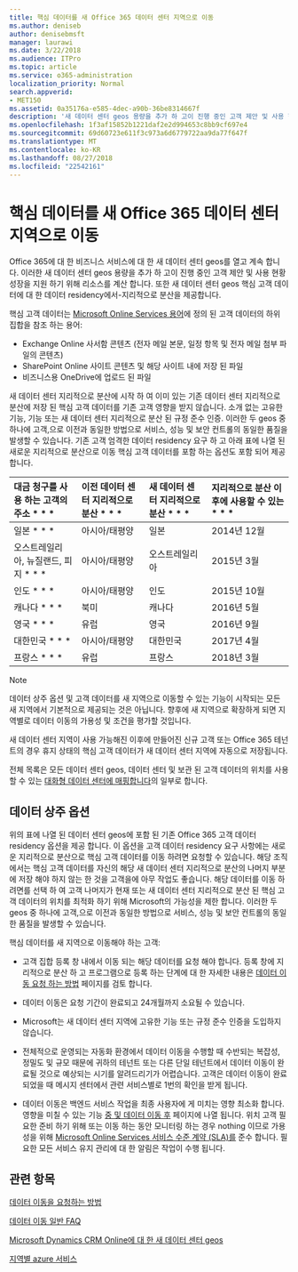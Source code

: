 ```yaml
---
title: 핵심 데이터를 새 Office 365 데이터 센터 지역으로 이동
ms.author: deniseb
author: denisebmsft
manager: laurawi
ms.date: 3/22/2018
ms.audience: ITPro
ms.topic: article
ms.service: o365-administration
localization_priority: Normal
search.appverid:
- MET150
ms.assetid: 0a35176a-e585-4dec-a90b-36be8314667f
description: '새 데이터 센터 geos 용량을 추가 하 고이 진행 중인 고객 제안 및 사용 현황 성장을 지원 하기 위해 리소스를 계산 합니다. 또한 새 데이터 센터 geos 핵심 고객 데이터에 대 한 데이터 residency에서-지리적으로 분산을 제공합니다. 핵심 고객 데이터는 Microsoft Online Services 용어에 정의 된 고객 데이터의 하위 집합을 참조 하는 용어: Exchange Online 사서함 콘텐츠 (전자 메일 본문, 일정 항목 및 전자 메일 첨부 파일의 콘텐츠) 및 SharePoint Online 사이트 콘텐츠 및 파일 해당 사이트 내에 저장 하 고 파일은 비즈니스용 OneDrive에 업로드 합니다.'
ms.openlocfilehash: 1f3af15852b1221daf2e2d994653c8bb9cf697e4
ms.sourcegitcommit: 69d60723e611f3c973a6d6779722aa9da77f647f
ms.translationtype: MT
ms.contentlocale: ko-KR
ms.lasthandoff: 08/27/2018
ms.locfileid: "22542161"
---
```

# <a name="moving-core-data-to-new-office-365-datacenter-geos"></a>핵심 데이터를 새 Office 365 데이터 센터 지역으로 이동

Office 365에 대 한 비즈니스 서비스에 대 한 새 데이터 센터 geos를 열고 계속 합니다. 이러한 새 데이터 센터 geos 용량을 추가 하 고이 진행 중인 고객 제안 및 사용 현황 성장을 지원 하기 위해 리소스를 계산 합니다. 또한 새 데이터 센터 geos 핵심 고객 데이터에 대 한 데이터 residency에서-지리적으로 분산을 제공합니다. 

핵심 고객 데이터는 [Microsoft Online Services 용어](https://go.microsoft.com/fwlink/p/?LinkID=249048)에 정의 된 고객 데이터의 하위 집합을 참조 하는 용어: 
- Exchange Online 사서함 콘텐츠 (전자 메일 본문, 일정 항목 및 전자 메일 첨부 파일의 콘텐츠)
- SharePoint Online 사이트 콘텐츠 및 해당 사이트 내에 저장 된 파일
- 비즈니스용 OneDrive에 업로드 된 파일 
  
새 데이터 센터 지리적으로 분산에 시작 하 여 이미 있는 기존 데이터 센터 지리적으로 분산에 저장 된 핵심 고객 데이터를 기존 고객 영향을 받지 않습니다. 소개 없는 고유한 기능, 기능 또는 새 데이터 센터 지리적으로 분산 된 규정 준수 인증. 이러한 두 geos 중 하나에 고객,으로 이전과 동일한 방법으로 서비스, 성능 및 보안 컨트롤의 동일한 품질을 발생할 수 있습니다. 기존 고객 엄격한 데이터 residency 요구 하 고 아래 표에 나열 된 새로운 지리적으로 분산으로 이동 핵심 고객 데이터를 포함 하는 옵션도 포함 되어 제공 합니다.
  
|대금 청구를 사용 하는 고객의 주소 * * *|이전 데이터 센터 지리적으로 분산 * * *|새 데이터 센터 지리적으로 분산 * * *|지리적으로 분산 이후에 사용할 수 있는 * * *|
|:-----|:-----|:-----|:-----|
|일본 * * *| 아시아/태평양 | 일본 | 2014년 12월 |
|오스트레일리아, 뉴질랜드, 피지 * * *| 아시아/태평양 | 오스트레일리아 | 2015년 3월 |
|인도 * * *| 아시아/태평양 | 인도 | 2015년 10월 |
|캐나다 * * *| 북미 | 캐나다 | 2016년 5월 |
|영국 * * *| 유럽 | 영국 | 2016년 9월 |
|대한민국 * * *| 아시아/태평양 | 대한민국 | 2017년 4월 |
|프랑스 * * *| 유럽 | 프랑스 | 2018년 3월 |
   
> [!NOTE]
> 데이터 상주 옵션 및 고객 데이터를 새 지역으로 이동할 수 있는 기능이 시작되는 모든 새 지역에서 기본적으로 제공되는 것은 아닙니다. 향후에 새 지역으로 확장하게 되면 지역별로 데이터 이동의 가용성 및 조건을 평가할 것입니다. 
  
새 데이터 센터 지역이 사용 가능해진 이후에 만들어진 신규 고객 또는 Office 365 테넌트의 경우 휴지 상태의 핵심 고객 데이터가 새 데이터 센터 지역에 자동으로 저장됩니다.
  
전체 목록은 모든 데이터 센터 geos, 데이터 센터 및 보관 된 고객 데이터의 위치를 사용할 수 있는 [대화형 데이터 센터에 매핑합니다](https://aka.ms/dcmaps)의 일부로 합니다. 
  
## <a name="data-residency-option"></a>데이터 상주 옵션

위의 표에 나열 된 데이터 센터 geos에 포함 된 기존 Office 365 고객 데이터 residency 옵션을 제공 합니다. 이 옵션을 고객 데이터 residency 요구 사항에는 새로운 지리적으로 분산으로 핵심 고객 데이터를 이동 하려면 요청할 수 있습니다. 해당 조직에서는 핵심 고객 데이터를 자신의 해당 새 데이터 센터 지리적으로 분산의 나머지 부분에 저장 해야 하지 않는 한 것을 고객을에 아무 작업도 좋습니다. 해당 데이터를 이동 하려면를 선택 하 여 고객 나머지가 현재 또는 새 데이터 센터 지리적으로 분산 된 핵심 고객 데이터의 위치를 최적화 하기 위해 Microsoft의 가능성을 제한 합니다. 이러한 두 geos 중 하나에 고객,으로 이전과 동일한 방법으로 서비스, 성능 및 보안 컨트롤의 동일한 품질을 발생할 수 있습니다.
  
핵심 데이터를 새 지역으로 이동해야 하는 고객:
  
- 고객 집합 등록 창 내에서 이동 되는 해당 데이터를 요청 해야 합니다. 등록 창에 지리적으로 분산 하 고 프로그램으로 등록 하는 단계에 대 한 자세한 내용은 [데이터 이동 요청 하는 방법](request-your-data-move.md) 페이지를 검토 합니다. 
    
- 데이터 이동은 요청 기간이 완료되고 24개월까지 소요될 수 있습니다.
    
- Microsoft는 새 데이터 센터 지역에 고유한 기능 또는 규정 준수 인증을 도입하지 않습니다.
    
- 전체적으로 운영되는 자동화 환경에서 데이터 이동을 수행할 때 수반되는 복잡성, 정밀도 및 규모 때문에 귀하의 테넌트 또는 다른 단일 테넌트에서 데이터 이동이 완료될 것으로 예상되는 시기를 알려드리기가 어렵습니다. 고객은 데이터 이동이 완료되었을 때 메시지 센터에서 관련 서비스별로 1번의 확인을 받게 됩니다. 
    
- 데이터 이동은 백엔드 서비스 작업을 최종 사용자에 게 미치는 영향 최소화 합니다. 영향을 미칠 수 있는 기능 [중 및 데이터 이동 후](during-and-after-your-data-move.md) 페이지에 나열 됩니다. 위치 고객 필요한 준비 하기 위해 또는 이동 하는 동안 모니터링 하는 경우 nothing 이므로 가용성을 위해 [Microsoft Online Services 서비스 수준 계약 (SLA)를](https://go.microsoft.com/fwlink/p/?LinkId=523897) 준수 합니다. 필요한 모든 서비스 유지 관리에 대 한 알림은 작업이 수행 됩니다. 
    
## <a name="related-topics"></a>관련 항목 
 
[데이터 이동을 요청하는 방법](request-your-data-move.md)
    
[데이터 이동 일반 FAQ](data-move-faq.md)
  
[Microsoft Dynamics CRM Online에 대 한 새 데이터 센터 geos](https://go.microsoft.com/fwlink/p/?Linkid=615924)
  
[지역별 azure 서비스](https://azure.microsoft.com/en-us/regions/)
  

